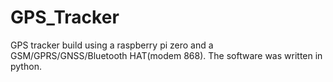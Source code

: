 # GPS_Tracker
GPS tracker build using a raspberry pi zero and a GSM/GPRS/GNSS/Bluetooth HAT(modem 868). The software was written in python.
